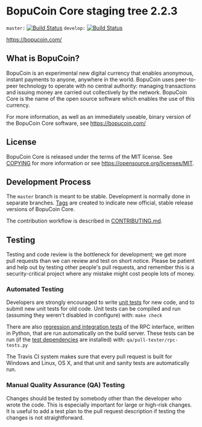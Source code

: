 BopuCoin Core staging tree 2.2.3
===============================

`master:` [![Build Status](https://travis-ci.org/altcoin-forge/bopucoin.svg?branch=master)](https://travis-ci.org/altcoin-forge/bopucoin) `develop:` [![Build Status](https://travis-ci.org/altcoin-forge/bopucoin.svg?branch=develop)](https://travis-ci.org/altcoin-forge/bopucoin/branches)

https://bopucoin.com/

What is BopuCoin?
----------------

BopuCoin is an experimental new digital currency that enables anonymous, instant
payments to anyone, anywhere in the world. BopuCoin uses peer-to-peer technology
to operate with no central authority: managing transactions and issuing money
are carried out collectively by the network. BopuCoin Core is the name of the open
source software which enables the use of this currency.

For more information, as well as an immediately useable, binary version of
the BopuCoin Core software, see https://bopucoin.com/


License
-------

BopuCoin Core is released under the terms of the MIT license. See [COPYING](COPYING) for more
information or see https://opensource.org/licenses/MIT.

Development Process
-------------------

The `master` branch is meant to be stable. Development is normally done in separate branches.
[Tags](https://github.com/bopucoin/bopu/tags) are created to indicate new official,
stable release versions of BopuCoin Core.

The contribution workflow is described in [CONTRIBUTING.md](CONTRIBUTING.md).

Testing
-------

Testing and code review is the bottleneck for development; we get more pull
requests than we can review and test on short notice. Please be patient and help out by testing
other people's pull requests, and remember this is a security-critical project where any mistake might cost people
lots of money.

### Automated Testing

Developers are strongly encouraged to write [unit tests](/doc/unit-tests.md) for new code, and to
submit new unit tests for old code. Unit tests can be compiled and run
(assuming they weren't disabled in configure) with: `make check`

There are also [regression and integration tests](/qa) of the RPC interface, written
in Python, that are run automatically on the build server.
These tests can be run (if the [test dependencies](/qa) are installed) with: `qa/pull-tester/rpc-tests.py`

The Travis CI system makes sure that every pull request is built for Windows
and Linux, OS X, and that unit and sanity tests are automatically run.

### Manual Quality Assurance (QA) Testing

Changes should be tested by somebody other than the developer who wrote the
code. This is especially important for large or high-risk changes. It is useful
to add a test plan to the pull request description if testing the changes is
not straightforward.

